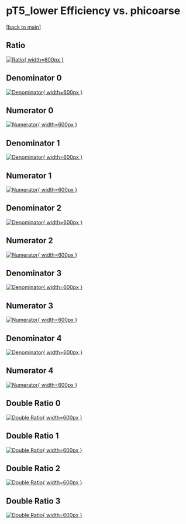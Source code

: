 # pT5_lower Efficiency vs. phicoarse

[[back to main](./)]



## Ratio

[![Ratio](../mtv/var/pT5_lower_loweta_11_1_eff_phicoarse.png){ width=600px }](../mtv/var/pT5_lower_loweta_11_1_eff_phicoarse.pdf)

## Denominator 0

[![Denominator](../mtv/den/pT5_lower_loweta_11_1_eff_phicoarse_den0.png){ width=600px }](../mtv/den/pT5_lower_loweta_11_1_eff_phicoarse_den0.pdf)

## Numerator 0

[![Numerator](../mtv/num/pT5_lower_loweta_11_1_eff_phicoarse_num0.png){ width=600px }](../mtv/num/pT5_lower_loweta_11_1_eff_phicoarse_num0.pdf)

## Denominator 1

[![Denominator](../mtv/den/pT5_lower_loweta_11_1_eff_phicoarse_den1.png){ width=600px }](../mtv/den/pT5_lower_loweta_11_1_eff_phicoarse_den1.pdf)

## Numerator 1

[![Numerator](../mtv/num/pT5_lower_loweta_11_1_eff_phicoarse_num1.png){ width=600px }](../mtv/num/pT5_lower_loweta_11_1_eff_phicoarse_num1.pdf)

## Denominator 2

[![Denominator](../mtv/den/pT5_lower_loweta_11_1_eff_phicoarse_den2.png){ width=600px }](../mtv/den/pT5_lower_loweta_11_1_eff_phicoarse_den2.pdf)

## Numerator 2

[![Numerator](../mtv/num/pT5_lower_loweta_11_1_eff_phicoarse_num2.png){ width=600px }](../mtv/num/pT5_lower_loweta_11_1_eff_phicoarse_num2.pdf)

## Denominator 3

[![Denominator](../mtv/den/pT5_lower_loweta_11_1_eff_phicoarse_den3.png){ width=600px }](../mtv/den/pT5_lower_loweta_11_1_eff_phicoarse_den3.pdf)

## Numerator 3

[![Numerator](../mtv/num/pT5_lower_loweta_11_1_eff_phicoarse_num3.png){ width=600px }](../mtv/num/pT5_lower_loweta_11_1_eff_phicoarse_num3.pdf)

## Denominator 4

[![Denominator](../mtv/den/pT5_lower_loweta_11_1_eff_phicoarse_den4.png){ width=600px }](../mtv/den/pT5_lower_loweta_11_1_eff_phicoarse_den4.pdf)

## Numerator 4

[![Numerator](../mtv/num/pT5_lower_loweta_11_1_eff_phicoarse_num4.png){ width=600px }](../mtv/num/pT5_lower_loweta_11_1_eff_phicoarse_num4.pdf)

## Double Ratio 0

[![Double Ratio](../mtv/ratio/pT5_lower_loweta_11_1_eff_phicoarse_ratio0.png){ width=600px }](../mtv/ratio/pT5_lower_loweta_11_1_eff_phicoarse_ratio0.pdf)

## Double Ratio 1

[![Double Ratio](../mtv/ratio/pT5_lower_loweta_11_1_eff_phicoarse_ratio1.png){ width=600px }](../mtv/ratio/pT5_lower_loweta_11_1_eff_phicoarse_ratio1.pdf)

## Double Ratio 2

[![Double Ratio](../mtv/ratio/pT5_lower_loweta_11_1_eff_phicoarse_ratio2.png){ width=600px }](../mtv/ratio/pT5_lower_loweta_11_1_eff_phicoarse_ratio2.pdf)

## Double Ratio 3

[![Double Ratio](../mtv/ratio/pT5_lower_loweta_11_1_eff_phicoarse_ratio3.png){ width=600px }](../mtv/ratio/pT5_lower_loweta_11_1_eff_phicoarse_ratio3.pdf)

